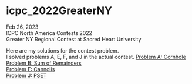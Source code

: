 # icpc_2022GreaterNY
Feb 26, 2023  
ICPC North America Contests 2022  
Greater NY Regional Contest at Sacred Heart University  

Here are my solutions for the contest problem.  
I solved problems A, E, F, and J in the actual contest.
[Problem A: Cornhole](/solutions/cornhole.py)  
[Problem B: Sum of Remainders](/solutions/remainders.py)  
[Problem E: Cannolis](/solutions/cannolis.py)  
[Problem J: PSET](/solutions/pset.py)  
